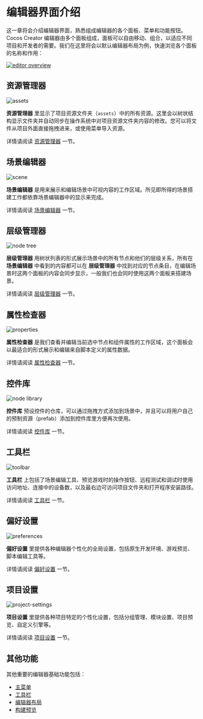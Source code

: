 # 编辑器界面介绍

这一章将会介绍编辑器界面，熟悉组成编辑器的各个面板、菜单和功能按钮。Cocos Creator 编辑器由多个面板组成，面板可以自由移动、组合，以适应不同项目和开发者的需要。我们在这里将会以默认编辑器布局为例，快速浏览各个面板的名称和作用：

<a href="index/editor-overview.png"><img src="index/editor-overview.jpg" alt="editor overview"></a>

## 资源管理器

![assets](index/assets.png)

**资源管理器** 里显示了项目资源文件夹（`assets`）中的所有资源。这里会以树状结构显示文件夹并自动同步在操作系统中对项目资源文件夹内容的修改。您可以将文件从项目外面直接拖拽进来，或使用菜单导入资源。

详情请阅读 [资源管理器](editor-panels/assets.md) 一节。

## 场景编辑器

![scene](index/scene.png)

**场景编辑器** 是用来展示和编辑场景中可视内容的工作区域。所见即所得的场景搭建工作都依靠场景编辑器中的显示来完成。

详情请阅读 [场景编辑器](editor-panels/scene.md) 一节。

## 层级管理器

![node tree](index/hierarchy.png)

**层级管理器** 用树状列表的形式展示场景中的所有节点和他们的层级关系，所有在 **场景编辑器** 中看到的内容都可以在 **层级管理器** 中找到对应的节点条目，在编辑场景时这两个面板的内容会同步显示，一般我们也会同时使用这两个面板来搭建场景。

详情请阅读 [层级管理器](editor-panels/node-tree.md) 一节。

## 属性检查器

![properties](index/inspector.png)

**属性检查器** 是我们查看并编辑当前选中节点和组件属性的工作区域，这个面板会以最适合的形式展示和编辑来自脚本定义的属性数据。

详情请阅读 [属性检查器](editor-panels/properties.md) 一节。

## 控件库

![node library](index/node-library.png)

**控件库** 预设控件的仓库，可以通过拖拽方式添加到场景中，并且可以将用户自己的预制资源（prefab）添加到控件库里方便再次使用。

详情请阅读 [控件库](editor-panels/node-library.md) 一节。

## 工具栏

![toolbar](index/toolbar.png)

**工具栏** 上包括了场景编辑工具、预览游戏时的操作按钮、远程测试和调试时使用访问地址、连接中的设备数，以及最右边可访问项目文件夹和打开程序安装路径。

详情请阅读 [工具栏](toolbar.md) 一节。

## 偏好设置

![preferences](editor-panels/preferences/general.jpg)

**偏好设置** 里提供各种编辑器个性化的全局设置，包括原生开发环境、游戏预览、脚本编辑工具等。

详情请阅读 [偏好设置](editor-panels/preferences.md) 一节。

## 项目设置

![project-settings](editor-panels/project-settings/group.png)

**项目设置** 里提供各种项目特定的个性化设置，包括分组管理、模块设置、项目预览、自定义引擎等。

详情请阅读 [项目设置](editor-panels/project-settings.md) 一节。

## 其他功能

其他重要的编辑器基础功能包括：

- [主菜单](main-menu.md)
- [工具栏](toolbar.md)
- [编辑器布局](layout.md)
- [构建预览](preview-build.md)